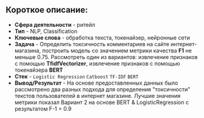 ## Короткое описание:
* **Сфера деятельности** - ритейл
* **Тип** - NLP, Classification
* **Ключевые слова** - обработка текста, токенайзер, нейронные сети
* **Задача** - Определить токсичность комментариев на сайте интернет-магазина, построить модель со значением метрики качества **F1** не меньше 0.75. Рассмотреть один из вариантов: извлечение признаков с помощью **TfidfVectorizer**, извлечение признаков с помощью токенайзера **BERT**
* **Стек** - `Logistic Regression` `Catboost` `TF-IDF` `BERT`
* **Вывод/Результат** - На основе предоставленных данных было рассмотрено два разных подхода для определения "токсичности" текстов пользователей в интернет магазине. Лучшие значения метрики показал Вариант 2 на основе BERT & LogisticRegression c результатом F-1 = 0.9
